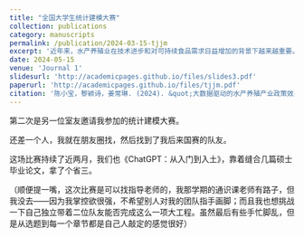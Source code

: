 ```yaml
---
title: "全国大学生统计建模大赛"
collection: publications
category: manuscripts
permalink: /publication/2024-03-15-tjjm
excerpt: '近年来，水产养殖业在技术进步和对可持续食品需求日益增加的背景下越来越重要。为了进一步评估水产养殖产业的政策效果，本文的研究基于2000-2022年全中国的渔业相关数据，运用熵权﹣TOPSIS方法，使用大数据对水产养殖政策效果的时间特征和影响因素进行分析。结果表明：考察期间内，水产养殖政策效果水平总体呈波动上升态势。从关联度来看，经济指标和环境指标与政策关系最为密切。各个维度上都取得了显著进展。虽然过程中经历了波动和挑战，但总体不断向好发展。'
date: 2024-05-15
venue: 'Journal 1'
slidesurl: 'http://academicpages.github.io/files/slides3.pdf'
paperurl: 'http://academicpages.github.io/files/tjjm.pdf'
citation: '陈小宝，黎颖诗，姜常琳. (2024). &quot;大数据驱动的水产养殖产业政策效果评估及预测&quot'
---
```


第二次是另一位室友邀请我参加的统计建模大赛。

还差一个人，我就在朋友圈找，然后找到了我后来国赛的队友。

这场比赛持续了近两月，我们也《ChatGPT：从入门到入土》，靠着缝合几篇硕士毕业论文，拿了个省三。

（顺便提一嘴，这次比赛是可以找指导老师的，我那学期的通识课老师有路子，但我没去——因为我掌控欲很强，不希望别人对我的团队指手画脚；而且我也想挑战一下自己独立带着二位队友能否完成这么一项大工程。虽然最后有些手忙脚乱，但是从选题到每一个章节都是自己人敲定的感觉很好）
